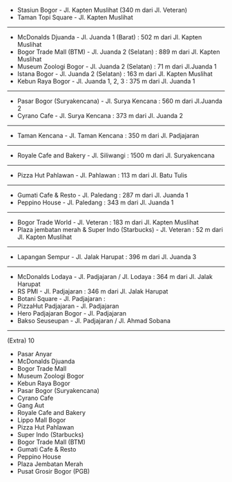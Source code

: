 - Stasiun Bogor - Jl. Kapten Muslihat (340 m dari Jl. Veteran)
- Taman Topi Square - Jl. Kapten Muslihat

---------------------------------------------------------------------------------------------------------------------------------
- McDonalds Djuanda - Jl. Juanda 1 (Barat) : 502 m dari Jl. Kapten Muslihat
- Bogor Trade Mall (BTM) - Jl. Juanda 2 (Selatan) : 889 m dari Jl. Kapten Muslihat
- Museum Zoologi Bogor - Jl. Juanda 2 (Selatan) : 71 m dari Jl.Juanda 1 
- Istana Bogor - Jl. Juanda 2 (Selatan) : 163 m dari Jl. Kapten Muslihat
- Kebun Raya Bogor - Jl. Juanda 1, 2, 3 : 375 m dari Jl. Juanda 1

---------------------------------------------------------------------------------------------------------------------------------
- Pasar Bogor (Suryakencana) - Jl. Surya Kencana : 560 m dari Jl.Juanda 2
- Cyrano Cafe - Jl. Surya Kencana : 373 m dari Jl. Juanda 2

---------------------------------------------------------------------------------------------------------------------------------
- Taman Kencana - Jl. Taman Kencana : 350 m dari Jl. Padjajaran 

---------------------------------------------------------------------------------------------------------------------------------
- Royale Cafe and Bakery - Jl. Siliwangi : 1500 m dari Jl. Suryakencana

---------------------------------------------------------------------------------------------------------------------------------
- Pizza Hut Pahlawan - Jl. Pahlawan : 113 m dari Jl. Batu Tulis

---------------------------------------------------------------------------------------------------------------------------------
- Gumati Cafe & Resto - Jl. Paledang : 287 m dari Jl. Juanda 1
- Peppino House - Jl. Paledang : 343 m dari Jl. Juanda 1

---------------------------------------------------------------------------------------------------------------------------------
- Bogor Trade World - Jl. Veteran : 183 m dari Jl. Kapten Muslihat
- Plaza jembatan merah & Super Indo (Starbucks) - Jl. Veteran : 52 m dari Jl. Kapten Muslihat

 ---------------------------------------------------------------------------------------------------------------------------------
- Lapangan Sempur - Jl. Jalak Harupat : 396 m dari Jl. Juanda 3

---------------------------------------------------------------------------------------------------------------------------------
- McDonalds Lodaya - Jl. Padjajaran / Jl. Lodaya : 364 m dari Jl. Jalak Harupat
- RS PMI - Jl. Padjajaran : 346 m dari Jl. Jalak Harupat
- Botani Square - Jl. Padjajaran : 
- PizzaHut Padjajaran - Jl. Padjajaran
- Hero Padjajaran Bogor - Jl. Padjajaran
- Bakso Seuseupan - Jl. Padjajaran / Jl. Ahmad Sobana

-----------------------------------------------------------------------
(Extra)
10
- Pasar Anyar
- McDonalds Djuanda
- Bogor Trade Mall
- Museum Zoologi Bogor
- Kebun Raya Bogor
- Pasar Bogor (Suryakencana)
- Cyrano Cafe
- Gang Aut
- Royale Cafe and Bakery
- Lippo Mall Bogor
- Pizza Hut Pahlawan
- Super Indo (Starbucks)
- Bogor Trade Mall (BTM)
- Gumati Cafe & Resto
- Peppino House
- Plaza Jembatan Merah
- Pusat Grosir Bogor (PGB)
